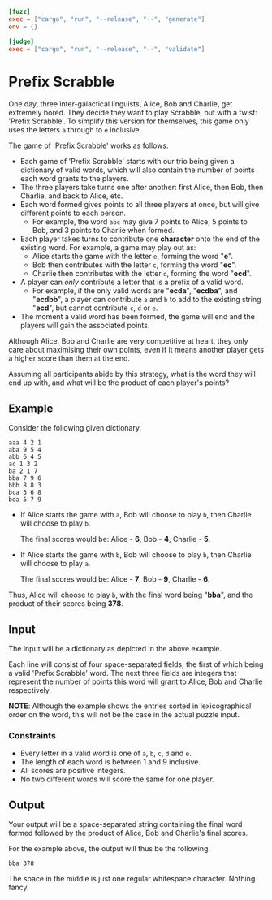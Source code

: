 ```toml
[fuzz]
exec = ["cargo", "run", "--release", "--", "generate"]
env = {}

[judge]
exec = ["cargo", "run", "--release", "--", "validate"]
```

# Prefix Scrabble

One day, three inter-galactical linguists, Alice, Bob and Charlie, get extremely bored.
They decide they want to play Scrabble, but with a twist: 'Prefix Scrabble'.
To simplify this version for themselves, this game only uses the letters `a` through to `e` inclusive.

The game of 'Prefix Scrabble' works as follows.

* Each game of 'Prefix Scrabble' starts with our trio
  being given a dictionary of valid words, which will also contain
  the number of points each word grants to the players.
* The three players take turns one after another:
  first Alice, then Bob, then Charlie, and back to Alice, etc.
* Each word formed gives points to all three players at once,
  but will give different points to each person.
  * For example, the word `abc` may give
    7 points to Alice,
    5 points to Bob,
    and 3 points to Charlie when formed.
* Each player takes turns to contribute one **character**
  onto the end of the existing word.
  For example, a game may play out as:
  * Alice starts the game with the letter `e`, forming the word "**e**".
  * Bob then contributes with the letter `c`, forming the word "**ec**".
  * Charlie then contributes with the letter `d`, forming the word "**ecd**".
* A player can *only* contribute a letter that is a prefix of a valid word.
  * For example, if the only valid words are "**ecda**", "**ecdba**", and "**ecdbb**",
    a player can contribute `a` and `b` to add to the existing string "**ecd**",
    but cannot contribute `c`, `d` or `e`.
* The moment a valid word has been formed,
  the game will end and the players will gain the associated points.

Although Alice, Bob and Charlie are very competitive at heart,
they only care about maximising their own points,
even if it means another player gets a higher score than them at the end.

Assuming all participants abide by this strategy,
what is the word they will end up with, and what will be the product of each player's points?

## Example

Consider the following given dictionary.

```
aaa 4 2 1
aba 9 5 4
abb 6 4 5
ac 1 3 2
ba 2 1 7
bba 7 9 6
bbb 8 8 3
bca 3 6 8
bda 5 7 9
```

* If Alice starts the game with `a`,
  Bob will choose to play `b`,
  then Charlie will choose to play `b`.

  The final scores would be: Alice - **6**, Bob - **4**, Charlie - **5**.

* If Alice starts the game with `b`,
  Bob will choose to play `b`,
  then Charlie will choose to play `a`.

  The final scores would be: Alice - **7**, Bob - **9**, Charlie - **6**.

Thus, Alice will choose to play `b`,
with the final word being "**bba**", and the product of their scores being **378**.

## Input

The input will be a dictionary as depicted in the above example.

Each line will consist of four space-separated fields,
the first of which being a valid 'Prefix Scrabble' word.
The next three fields are integers that represent
the number of points this word will grant to Alice, Bob and Charlie respectively.

**NOTE**: Although the example shows the entries sorted in lexicographical order on the word,
this will not be the case in the actual puzzle input.

### Constraints

* Every letter in a valid word is one of `a`, `b`, `c`, `d` and `e`.
* The length of each word is between 1 and 9 inclusive.
* All scores are positive integers.
* No two different words will score the same for one player.

## Output

Your output will be a space-separated string containing the final word formed
followed by the product of Alice, Bob and Charlie's final scores.

For the example above, the output will thus be the following.
```
bba 378
```

The space in the middle is just one regular whitespace character. Nothing fancy.